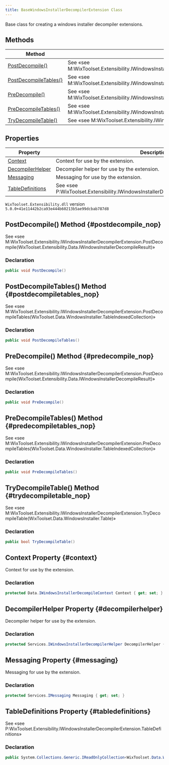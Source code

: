 ```yaml
---
title: BaseWindowsInstallerDecompilerExtension Class
---
```

Base class for creating a windows installer decompiler extensions.
## Methods
| Method | Description |
| ------ | ----------- |
| [PostDecompile()](#postdecompile_nop) | See «see M:WixToolset.Extensibility.IWindowsInstallerDecompilerExtension.PostDecompile(WixToolset.Extensibility.Data.IWindowsInstallerDecompileResult)»  |
| [PostDecompileTables()](#postdecompiletables_nop) | See «see M:WixToolset.Extensibility.IWindowsInstallerDecompilerExtension.PostDecompileTables(WixToolset.Data.WindowsInstaller.TableIndexedCollection)»  |
| [PreDecompile()](#predecompile_nop) | See «see M:WixToolset.Extensibility.IWindowsInstallerDecompilerExtension.PostDecompile(WixToolset.Extensibility.Data.IWindowsInstallerDecompileResult)»  |
| [PreDecompileTables()](#predecompiletables_nop) | See «see M:WixToolset.Extensibility.IWindowsInstallerDecompilerExtension.PreDecompileTables(WixToolset.Data.WindowsInstaller.TableIndexedCollection)»  |
| [TryDecompileTable()](#trydecompiletable_nop) | See «see M:WixToolset.Extensibility.IWindowsInstallerDecompilerExtension.TryDecompileTable(WixToolset.Data.WindowsInstaller.Table)»  |
## Properties
| Property | Description |
| ------ | ----------- |
| [Context](#context) | Context for use by the extension. |
| [DecompilerHelper](#decompilerhelper) | Decompiler helper for use by the extension. |
| [Messaging](#messaging) | Messaging for use by the extension. |
| [TableDefinitions](#tabledefinitions) | See «see P:WixToolset.Extensibility.IWindowsInstallerDecompilerExtension.TableDefinitions»  |
`WixToolset.Extensibility.dll` version `5.0.0+41e11442b2ca93e444b60213b5ae99dcbab787d8`
## PostDecompile() Method {#postdecompile_nop}
See «see M:WixToolset.Extensibility.IWindowsInstallerDecompilerExtension.PostDecompile(WixToolset.Extensibility.Data.IWindowsInstallerDecompileResult)»
### Declaration
```cs
public void PostDecompile()
```
## PostDecompileTables() Method {#postdecompiletables_nop}
See «see M:WixToolset.Extensibility.IWindowsInstallerDecompilerExtension.PostDecompileTables(WixToolset.Data.WindowsInstaller.TableIndexedCollection)»
### Declaration
```cs
public void PostDecompileTables()
```
## PreDecompile() Method {#predecompile_nop}
See «see M:WixToolset.Extensibility.IWindowsInstallerDecompilerExtension.PostDecompile(WixToolset.Extensibility.Data.IWindowsInstallerDecompileResult)»
### Declaration
```cs
public void PreDecompile()
```
## PreDecompileTables() Method {#predecompiletables_nop}
See «see M:WixToolset.Extensibility.IWindowsInstallerDecompilerExtension.PreDecompileTables(WixToolset.Data.WindowsInstaller.TableIndexedCollection)»
### Declaration
```cs
public void PreDecompileTables()
```
## TryDecompileTable() Method {#trydecompiletable_nop}
See «see M:WixToolset.Extensibility.IWindowsInstallerDecompilerExtension.TryDecompileTable(WixToolset.Data.WindowsInstaller.Table)»
### Declaration
```cs
public bool TryDecompileTable()
```
## Context Property {#context}
Context for use by the extension.
### Declaration
```cs
protected Data.IWindowsInstallerDecompileContext Context { get; set; }
```
## DecompilerHelper Property {#decompilerhelper}
Decompiler helper for use by the extension.
### Declaration
```cs
protected Services.IWindowsInstallerDecompilerHelper DecompilerHelper { get; set; }
```
## Messaging Property {#messaging}
Messaging for use by the extension.
### Declaration
```cs
protected Services.IMessaging Messaging { get; set; }
```
## TableDefinitions Property {#tabledefinitions}
See «see P:WixToolset.Extensibility.IWindowsInstallerDecompilerExtension.TableDefinitions»
### Declaration
```cs
public System.Collections.Generic.IReadOnlyCollection<WixToolset.Data.WindowsInstaller.TableDefinition> TableDefinitions { get; set; }
```
